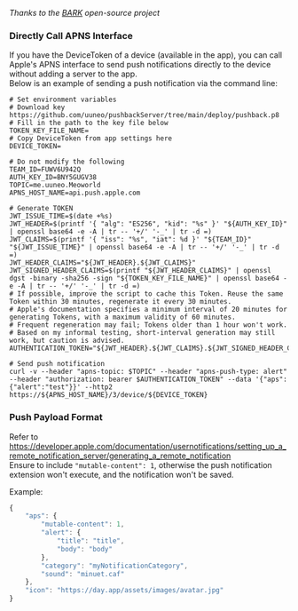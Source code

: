 
 *Thanks to the [BARK](https://github.com/Finb/Bark) open-source project*  
### Directly Call APNS Interface
If you have the DeviceToken of a device (available in the app), you can call Apple's APNS interface to send push notifications directly to the device without adding a server to the app.<br>
Below is an example of sending a push notification via the command line:

```shell
# Set environment variables
# Download key https://github.com/uuneo/pushbackServer/tree/main/deploy/pushback.p8
# Fill in the path to the key file below
TOKEN_KEY_FILE_NAME=
# Copy DeviceToken from app settings here
DEVICE_TOKEN=

# Do not modify the following
TEAM_ID=FUWV6U942Q
AUTH_KEY_ID=BNY5GUGV38
TOPIC=me.uuneo.Meoworld
APNS_HOST_NAME=api.push.apple.com

# Generate TOKEN
JWT_ISSUE_TIME=$(date +%s)
JWT_HEADER=$(printf '{ "alg": "ES256", "kid": "%s" }' "${AUTH_KEY_ID}" | openssl base64 -e -A | tr -- '+/' '-_' | tr -d =)
JWT_CLAIMS=$(printf '{ "iss": "%s", "iat": %d }' "${TEAM_ID}" "${JWT_ISSUE_TIME}" | openssl base64 -e -A | tr -- '+/' '-_' | tr -d =)
JWT_HEADER_CLAIMS="${JWT_HEADER}.${JWT_CLAIMS}"
JWT_SIGNED_HEADER_CLAIMS=$(printf "${JWT_HEADER_CLAIMS}" | openssl dgst -binary -sha256 -sign "${TOKEN_KEY_FILE_NAME}" | openssl base64 -e -A | tr -- '+/' '-_' | tr -d =)
# If possible, improve the script to cache this Token. Reuse the same Token within 30 minutes, regenerate it every 30 minutes.
# Apple's documentation specifies a minimum interval of 20 minutes for generating Tokens, with a maximum validity of 60 minutes.
# Frequent regeneration may fail; Tokens older than 1 hour won't work.
# Based on my informal testing, short-interval generation may still work, but caution is advised.
AUTHENTICATION_TOKEN="${JWT_HEADER}.${JWT_CLAIMS}.${JWT_SIGNED_HEADER_CLAIMS}"

# Send push notification
curl -v --header "apns-topic: $TOPIC" --header "apns-push-type: alert" --header "authorization: bearer $AUTHENTICATION_TOKEN" --data '{"aps":{"alert":"test"}}' --http2 https://${APNS_HOST_NAME}/3/device/${DEVICE_TOKEN}
```

### Push Payload Format
Refer to https://developer.apple.com/documentation/usernotifications/setting_up_a_remote_notification_server/generating_a_remote_notification<br>
Ensure to include `"mutable-content": 1`, otherwise the push notification extension won't execute, and the notification won't be saved.<br>

Example:
```js
{
    "aps": {
        "mutable-content": 1,
        "alert": {
            "title": "title",
            "body": "body"
        },
        "category": "myNotificationCategory",
        "sound": "minuet.caf"
    },
    "icon": "https://day.app/assets/images/avatar.jpg"
}
```
